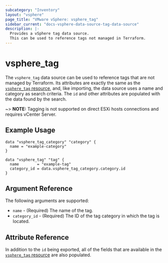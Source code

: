 ```yaml
---
subcategory: "Inventory"
layout: "vsphere"
page_title: "VMware vSphere: vsphere_tag"
sidebar_current: "docs-vsphere-data-source-tag-data-source"
description: |-
  Provides a vSphere tag data source.
  This can be used to reference tags not managed in Terraform.
---
```


# vsphere\_tag

The `vsphere_tag` data source can be used to reference tags that are not managed
by Terraform. Its attributes are exactly the same as the
[`vsphere_tag` resource][resource-tag], and, like importing, the data source
uses a name and category as search criteria. The `id` and other attributes are
populated with the data found by the search.

[resource-tag]: /docs/providers/vsphere/r/tag.html

~> **NOTE:** Tagging is not supported on direct ESXi hosts connections and
requires vCenter Server.

## Example Usage

```hcl
data "vsphere_tag_category" "category" {
  name = "example-category"
}

data "vsphere_tag" "tag" {
  name        = "example-tag"
  category_id = data.vsphere_tag_category.category.id
}
```

## Argument Reference

The following arguments are supported:

* `name` - (Required) The name of the tag.
* `category_id` - (Required) The ID of the tag category in which the tag is
  located.

## Attribute Reference

In addition to the `id` being exported, all of the fields that are available in
the [`vsphere_tag` resource][resource-tag] are also populated.
